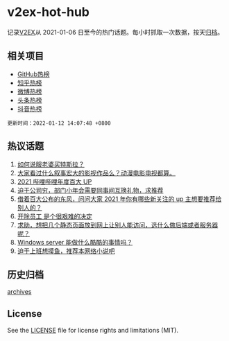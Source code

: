 # v2ex-hot-hub

 记录[V2EX](https://www.v2ex.com/)从 2021-01-06 日至今的热门话题。每小时抓取一次数据，按天[归档](archives)。
 
 ## 相关项目

- [GitHub热榜](https://github.com/snaildev/github-hot-hub)
- [知乎热榜](https://github.com/snaildev/zhihu-hot-hub)
- [微博热榜](https://github.com/snaildev/weibo-hot-hub)
- [头条热榜](https://github.com/snaildev/toutiao-hot-hub)
- [抖音热榜](https://github.com/snaildev/douyin-hot-hub)


 `更新时间：2022-01-12 14:07:48 +0800`

## 热议话题

1. [如何说服老婆买特斯拉？](https://www.v2ex.com/t/827602)
1. [大家看过什么叙事宏大的影视作品么？动漫电影电视都算。](https://www.v2ex.com/t/827579)
1. [2021 哔哩哔哩年度百大 UP](https://www.v2ex.com/t/827596)
1. [迫于公司穷，部门小年会需要同事间互换礼物，求推荐](https://www.v2ex.com/t/827709)
1. [借着百大公布的东风，问问大家 2021 年你有哪些新关注的 up 主想要推荐给别人的？](https://www.v2ex.com/t/827651)
1. [开除员工 是个很艰难的决定](https://www.v2ex.com/t/827766)
1. [求助，想把几个静态页面放到网上让别人能访问，选什么做后端或者服务器呢？](https://www.v2ex.com/t/827576)
1. [Windows server 能做什么酷酷的事情吗？](https://www.v2ex.com/t/827581)
1. [迫于上班想摸鱼，推荐本网络小说吧](https://www.v2ex.com/t/827733)

## 历史归档

[archives](archives)

## License

See the [LICENSE](LICENSE) file for license rights and limitations (MIT).
